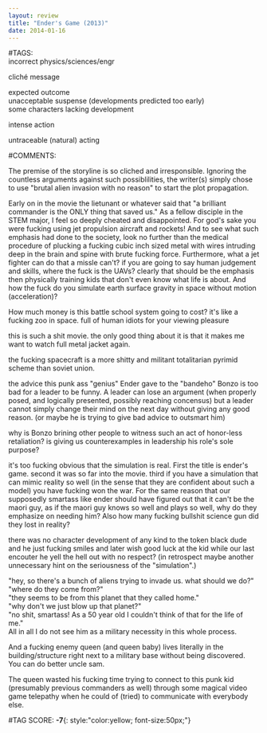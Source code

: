 ```yaml
---  
layout: review  
title: "Ender's Game (2013)"  
date: 2014-01-16  
---  
```

  
#TAGS:  
incorrect physics/sciences/engr  
  
cliché message  
  
expected outcome  
unacceptable suspense (developments predicted too early)  
some characters lacking development  
  
intense action  
  
untraceable (natural) acting  
  
#COMMENTS:  
  
The premise of the storyline is so cliched and irresponsible. Ignoring the countless arguments against such possiblilities, the writer(s) simply chose to use "brutal alien invasion with no reason" to start the plot propagation.  
  
Early on in the movie the lietunant or whatever said that "a brilliant commander is the ONLY thing that saved us." As a fellow disciple in the STEM major, I feel so deeply cheated and disappointed. For god's sake you were fucking using jet propulsion aircraft and rockets! And to see what such emphasis had done to the society, look no further than the medical procedure of plucking a fucking cubic inch sized metal with wires intruding deep in the brain and spine with brute fucking force. Furthermore, what a jet fighter can do that a missle can't? if you are going to say human judgement and skills, where the fuck is the UAVs? clearly that should be the emphasis then physically training kids that don't even know what life is about. And how the fuck do you simulate earth surface gravity in space without motion (acceleration)?  
  
How much money is this battle school system going to cost? it's like a fucking zoo in space. full of human idiots for your viewing pleasure  
  
this is such a shit movie. the only good thing about it is that it makes me want to watch full metal jacket again.  
  
the fucking spacecraft is a more shitty and militant totalitarian pyrimid scheme than soviet union.  
  
the advice this punk ass "genius" Ender gave to the "bandeho" Bonzo is too bad for a leader to be funny. A leader can lose an argument (when properly posed, and logically presented, possibly reaching concensus) but a leader cannot simply change their mind on the next day without giving any good reason. (or maybe he is trying to give bad advice to outsmart him)  
  
why is Bonzo brining other people to witness such an act of honor-less retaliation? is giving us counterexamples in leadership his role's sole purpose?  
  
it's too fucking obvious that the simulation is real. First the title is ender's game. second it was so far into the movie. third if you have a simulation that can mimic reality so well (in the sense that they are confident about such a model) you have fucking won the war. For the same reason that our supposedly smartass like ender should have figured out that it can't be the maori guy, as if the maori guy knows so well and plays so well, why do they emphasize on needing him? Also how many fucking bullshit science gun did they lost in reality?  
  
there was no character development of any kind to the token black dude and he just fucking smiles and later wish good luck at the kid while our last encouter he yell the hell out with no respect? (in retrospect maybe another unnecessary hint on the seriousness of the "simulation".)  
  
"hey, so there's a bunch of aliens trying to invade us. what should we do?"  
"where do they come from?"  
"they seems to be from this planet that they called home."  
"why don't we just blow up that planet?"  
"no shit, smartass! As a 50 year old I couldn't think of that for the life of me."  
All in all I do not see him as a military necessity in this whole process.  
  
And a fucking enemy queen (and queen baby) lives literally in the building/structure right next to a military base without being discovered. You can do better uncle sam.  
  
The queen wasted his fucking time trying to connect to this punk kid (presumably previous commanders as well) through some magical video game telepathy when he could of (tried) to communicate with everybody else.  
  
  
  
  
  
#TAG SCORE: **-7**{: style:"color:yellow; font-size:50px;"}  
